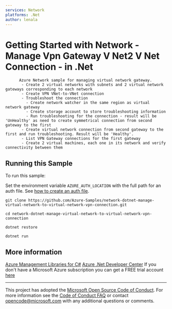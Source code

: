 ```yaml
---
services: Network
platforms: .Net
author: lenala
---
```


# Getting Started with Network - Manage Vpn Gateway V Net2 V Net Connection - in .Net #

          Azure Network sample for managing virtual network gateway.
           - Create 2 virtual networks with subnets and 2 virtual network gateways corresponding to each network
           - Create VPN VNet-to-VNet connection
           - Troubleshoot the connection
             - Create network watcher in the same region as virtual network gateway
             - Create storage account to store troubleshooting information
             - Run troubleshooting for the connection - result will be 'UnHealthy' as need to create symmetrical connection from second gateway to the first
           - Create virtual network connection from second gateway to the first and run troubleshooting. Result will be 'Healthy'.
           - List VPN Gateway connections for the first gateway
           - Create 2 virtual machines, each one in its network and verify connectivity between them


## Running this Sample ##

To run this sample:

Set the environment variable `AZURE_AUTH_LOCATION` with the full path for an auth file. See [how to create an auth file](https://github.com/Azure/azure-sdk-for-net/blob/Fluent/AUTH.md).

    git clone https://github.com/Azure-Samples/network-dotnet-manage-virtual-network-to-virtual-network-vpn-connection.git

    cd network-dotnet-manage-virtual-network-to-virtual-network-vpn-connection

    dotnet restore

    dotnet run

## More information ##

[Azure Management Libraries for C#](https://github.com/Azure/azure-sdk-for-net/tree/Fluent)
[Azure .Net Developer Center](https://azure.microsoft.com/en-us/develop/net/)
If you don't have a Microsoft Azure subscription you can get a FREE trial account [here](http://go.microsoft.com/fwlink/?LinkId=330212)

---

This project has adopted the [Microsoft Open Source Code of Conduct](https://opensource.microsoft.com/codeofconduct/). For more information see the [Code of Conduct FAQ](https://opensource.microsoft.com/codeofconduct/faq/) or contact [opencode@microsoft.com](mailto:opencode@microsoft.com) with any additional questions or comments.